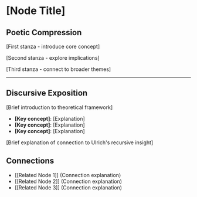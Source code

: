 # [Node Title]

## Poetic Compression

[First stanza - introduce core concept]

[Second stanza - explore implications]

[Third stanza - connect to broader themes]

---

## Discursive Exposition

[Brief introduction to theoretical framework]

- **[Key concept]**: [Explanation]
- **[Key concept]**: [Explanation]
- **[Key concept]**: [Explanation]

[Brief explanation of connection to Ulrich's recursive insight]

## Connections
- [[Related Node 1]] (Connection explanation)
- [[Related Node 2]] (Connection explanation)
- [[Related Node 3]] (Connection explanation) 